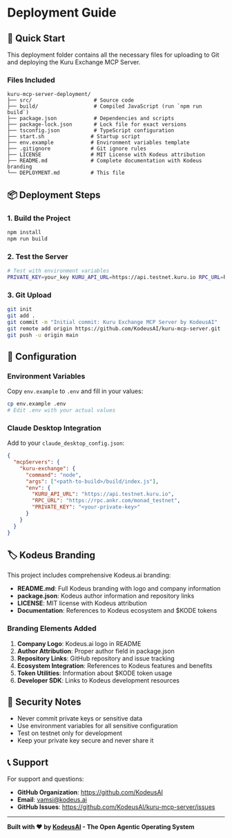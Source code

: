# Deployment Guide

## 🚀 Quick Start

This deployment folder contains all the necessary files for uploading to Git and deploying the Kuru Exchange MCP Server.

### Files Included

```
kuru-mcp-server-deployment/
├── src/                    # Source code
├── build/                  # Compiled JavaScript (run `npm run build`)
├── package.json            # Dependencies and scripts
├── package-lock.json       # Lock file for exact versions
├── tsconfig.json           # TypeScript configuration
├── start.sh               # Startup script
├── env.example            # Environment variables template
├── .gitignore             # Git ignore rules
├── LICENSE                # MIT License with Kodeus attribution
├── README.md              # Complete documentation with Kodeus branding
└── DEPLOYMENT.md          # This file
```

## 📦 Deployment Steps

### 1. Build the Project

```bash
npm install
npm run build
```

### 2. Test the Server

```bash
# Test with environment variables
PRIVATE_KEY=your_key KURU_API_URL=https://api.testnet.kuru.io RPC_URL=https://rpc.ankr.com/monad_testnet npm start
```

### 3. Git Upload

```bash
git init
git add .
git commit -m "Initial commit: Kuru Exchange MCP Server by KodeusAI"
git remote add origin https://github.com/KodeusAI/kuru-mcp-server.git
git push -u origin main
```

## 🔧 Configuration

### Environment Variables

Copy `env.example` to `.env` and fill in your values:

```bash
cp env.example .env
# Edit .env with your actual values
```

### Claude Desktop Integration

Add to your `claude_desktop_config.json`:

```json
{
  "mcpServers": {
    "kuru-exchange": {
      "command": "node",
      "args": ["<path-to-build>/build/index.js"],
      "env": {
        "KURU_API_URL": "https://api.testnet.kuru.io",
        "RPC_URL": "https://rpc.ankr.com/monad_testnet",
        "PRIVATE_KEY": "<your-private-key>"
      }
    }
  }
}
```

## 🏷️ Kodeus Branding

This project includes comprehensive Kodeus.ai branding:

- **README.md**: Full Kodeus branding with logo and company information
- **package.json**: Kodeus author information and repository links
- **LICENSE**: MIT license with Kodeus attribution
- **Documentation**: References to Kodeus ecosystem and $KODE tokens

### Branding Elements Added

1. **Company Logo**: Kodeus.ai logo in README
2. **Author Attribution**: Proper author field in package.json
3. **Repository Links**: GitHub repository and issue tracking
4. **Ecosystem Integration**: References to Kodeus features and benefits
5. **Token Utilities**: Information about $KODE token usage
6. **Developer SDK**: Links to Kodeus development resources

## 🔐 Security Notes

- Never commit private keys or sensitive data
- Use environment variables for all sensitive configuration
- Test on testnet only for development
- Keep your private key secure and never share it

## 📞 Support

For support and questions:
- **GitHub Organization**: https://github.com/KodeusAI
- **Email**: vamsi@kodeus.ai
- **GitHub Issues**: https://github.com/KodeusAI/kuru-mcp-server/issues

---

**Built with ❤️ by [KodeusAI](https://github.com/KodeusAI) - The Open Agentic Operating System**
